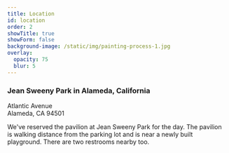 ```yaml
---
title: Location
id: location
order: 2
showTitle: true
showForm: false
background-image: /static/img/painting-process-1.jpg
overlay:
  opacity: 75
  blur: 5
---
```

### Jean Sweeny Park in Alameda, California

Atlantic Avenue\
Alameda, CA 94501

We've reserved the pavilion at Jean Sweeny Park for the day. The pavilion is walking distance from the parking lot and is near a newly built playground. There are two restrooms nearby too.

![]()